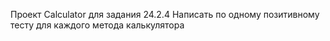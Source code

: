 Проект Calculator для задания 24.2.4
Написать по одному позитивному тесту для каждого метода калькулятора
